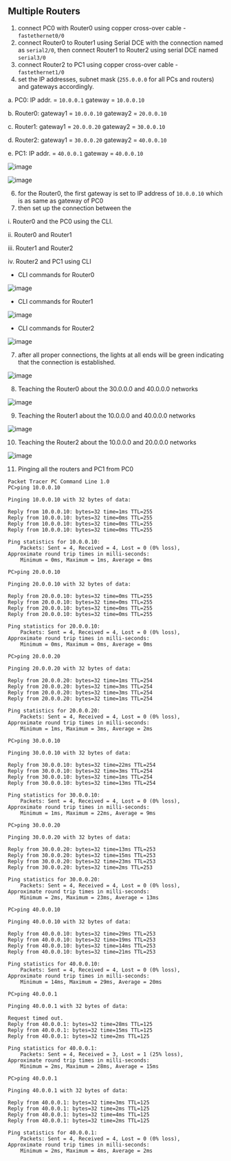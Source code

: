 ## Multiple Routers

1. connect PC0 with Router0 using copper cross-over cable - `fastethernet0/0`
2. connect Router0 to Router1 using Serial DCE with the connection named as `serial2/0`, then connect Router1 to Router2 using serial DCE named `serial3/0`
3. connect Router2 to PC1 using copper cross-over cable - `fastethernet1/0`
4. set the IP addresses, subnet mask (`255.0.0.0` for all PCs and routers) and gateways accordingly.

  a. PC0: 
    IP addr. = `10.0.0.1`
    gateway = `10.0.0.10`
    
  b. Router0:
    gateway1 = `10.0.0.10`
    gateway2 = `20.0.0.10`
    
  c. Router1: 
    gateway1 = `20.0.0.20`
    gateway2 = `30.0.0.10`
    
  d. Router2:
    gateway1 = `30.0.0.20`
    gateway2 = `40.0.0.10`
    
  e. PC1:
    IP addr. = `40.0.0.1`
    gateway = `40.0.0.10`
    
![image](https://user-images.githubusercontent.com/83855603/201946917-6e3235d3-c2bb-4321-877a-8b3d5241a0dc.png)
    
![image](https://user-images.githubusercontent.com/83855603/201749681-f13e42f1-74f0-4bd9-a056-1573f83e0d84.png)

6. for the Router0, the first gateway is set to IP address of `10.0.0.10` which is as same as gateway of PC0
7. then set up the connection between the 

  i. Router0 and the PC0 using the CLI. 
  
  ii. Router0 and Router1
  
  iii. Router1 and Router2
  
  iv. Router2 and PC1 using CLI
  
- CLI commands for Router0
  
![image](https://user-images.githubusercontent.com/83855603/201750259-c2f8d3df-14ea-4ee1-b14d-530545fdee37.png)

- CLI commands for Router1

![image](https://user-images.githubusercontent.com/83855603/201750443-d66aecd9-d7ce-459d-bdaa-a9cdb33388ad.png)

- CLI commands for Router2

![image](https://user-images.githubusercontent.com/83855603/201950094-4edb8ef1-d214-49c4-9883-aa0885f3b64d.png)
  
7. after all proper connections, the lights at all ends will be green indicating that the connection is established.

![image](https://user-images.githubusercontent.com/83855603/201951496-fecf8b5a-a7fe-4a25-9f2a-3313fc87f4ec.png)

8. Teaching the Router0 about the 30.0.0.0 and 40.0.0.0 networks

![image](https://user-images.githubusercontent.com/83855603/202365282-a9be57c7-d61b-4b62-90a7-a97adb9c84cc.png)

9. Teaching the Router1 about the 10.0.0.0 and 40.0.0.0 networks

![image](https://user-images.githubusercontent.com/83855603/202366235-f7924058-bd61-4368-856d-1483bcb2660d.png)

10. Teaching the Router2 about the 10.0.0.0 and 20.0.0.0 networks

![image](https://user-images.githubusercontent.com/83855603/202367073-70fe6ab2-e5e4-4cb2-bed5-5611e5e80a46.png)

11. Pinging all the routers and PC1 from PC0

```
Packet Tracer PC Command Line 1.0
PC>ping 10.0.0.10

Pinging 10.0.0.10 with 32 bytes of data:

Reply from 10.0.0.10: bytes=32 time=1ms TTL=255
Reply from 10.0.0.10: bytes=32 time=0ms TTL=255
Reply from 10.0.0.10: bytes=32 time=0ms TTL=255
Reply from 10.0.0.10: bytes=32 time=0ms TTL=255

Ping statistics for 10.0.0.10:
    Packets: Sent = 4, Received = 4, Lost = 0 (0% loss),
Approximate round trip times in milli-seconds:
    Minimum = 0ms, Maximum = 1ms, Average = 0ms

PC>ping 20.0.0.10

Pinging 20.0.0.10 with 32 bytes of data:

Reply from 20.0.0.10: bytes=32 time=0ms TTL=255
Reply from 20.0.0.10: bytes=32 time=0ms TTL=255
Reply from 20.0.0.10: bytes=32 time=0ms TTL=255
Reply from 20.0.0.10: bytes=32 time=0ms TTL=255

Ping statistics for 20.0.0.10:
    Packets: Sent = 4, Received = 4, Lost = 0 (0% loss),
Approximate round trip times in milli-seconds:
    Minimum = 0ms, Maximum = 0ms, Average = 0ms

PC>ping 20.0.0.20

Pinging 20.0.0.20 with 32 bytes of data:

Reply from 20.0.0.20: bytes=32 time=1ms TTL=254
Reply from 20.0.0.20: bytes=32 time=3ms TTL=254
Reply from 20.0.0.20: bytes=32 time=3ms TTL=254
Reply from 20.0.0.20: bytes=32 time=1ms TTL=254

Ping statistics for 20.0.0.20:
    Packets: Sent = 4, Received = 4, Lost = 0 (0% loss),
Approximate round trip times in milli-seconds:
    Minimum = 1ms, Maximum = 3ms, Average = 2ms

PC>ping 30.0.0.10

Pinging 30.0.0.10 with 32 bytes of data:

Reply from 30.0.0.10: bytes=32 time=22ms TTL=254
Reply from 30.0.0.10: bytes=32 time=3ms TTL=254
Reply from 30.0.0.10: bytes=32 time=1ms TTL=254
Reply from 30.0.0.10: bytes=32 time=13ms TTL=254

Ping statistics for 30.0.0.10:
    Packets: Sent = 4, Received = 4, Lost = 0 (0% loss),
Approximate round trip times in milli-seconds:
    Minimum = 1ms, Maximum = 22ms, Average = 9ms

PC>ping 30.0.0.20

Pinging 30.0.0.20 with 32 bytes of data:

Reply from 30.0.0.20: bytes=32 time=13ms TTL=253
Reply from 30.0.0.20: bytes=32 time=15ms TTL=253
Reply from 30.0.0.20: bytes=32 time=23ms TTL=253
Reply from 30.0.0.20: bytes=32 time=2ms TTL=253

Ping statistics for 30.0.0.20:
    Packets: Sent = 4, Received = 4, Lost = 0 (0% loss),
Approximate round trip times in milli-seconds:
    Minimum = 2ms, Maximum = 23ms, Average = 13ms

PC>ping 40.0.0.10

Pinging 40.0.0.10 with 32 bytes of data:

Reply from 40.0.0.10: bytes=32 time=29ms TTL=253
Reply from 40.0.0.10: bytes=32 time=19ms TTL=253
Reply from 40.0.0.10: bytes=32 time=14ms TTL=253
Reply from 40.0.0.10: bytes=32 time=21ms TTL=253

Ping statistics for 40.0.0.10:
    Packets: Sent = 4, Received = 4, Lost = 0 (0% loss),
Approximate round trip times in milli-seconds:
    Minimum = 14ms, Maximum = 29ms, Average = 20ms

PC>ping 40.0.0.1

Pinging 40.0.0.1 with 32 bytes of data:

Request timed out.
Reply from 40.0.0.1: bytes=32 time=28ms TTL=125
Reply from 40.0.0.1: bytes=32 time=15ms TTL=125
Reply from 40.0.0.1: bytes=32 time=2ms TTL=125

Ping statistics for 40.0.0.1:
    Packets: Sent = 4, Received = 3, Lost = 1 (25% loss),
Approximate round trip times in milli-seconds:
    Minimum = 2ms, Maximum = 28ms, Average = 15ms

PC>ping 40.0.0.1

Pinging 40.0.0.1 with 32 bytes of data:

Reply from 40.0.0.1: bytes=32 time=3ms TTL=125
Reply from 40.0.0.1: bytes=32 time=2ms TTL=125
Reply from 40.0.0.1: bytes=32 time=4ms TTL=125
Reply from 40.0.0.1: bytes=32 time=2ms TTL=125

Ping statistics for 40.0.0.1:
    Packets: Sent = 4, Received = 4, Lost = 0 (0% loss),
Approximate round trip times in milli-seconds:
    Minimum = 2ms, Maximum = 4ms, Average = 2ms
```


